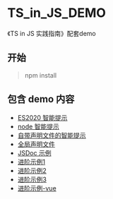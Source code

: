 # TS_in_JS_DEMO

《TS in JS 实践指南》配套demo

## 开始

> npm install

## 包含 demo 内容

- [ES2020 智能提示](./src/matchAll.js)
- [node 智能提示](./src/node.js)
- [自带声明文件的智能提示](./src/urlLibImporter.js)
- [全局声明文件](./src/global.js)
- [JSDoc 示例](./src/jsDoc.js)
- [进阶示例1](./src/advance/demo1.js)
- [进阶示例2](./src/advance/demo2.js)
- [进阶示例3](./src/advance/demo3.js)
- [进阶示例-vue](./src/advance/demo4.vue)
